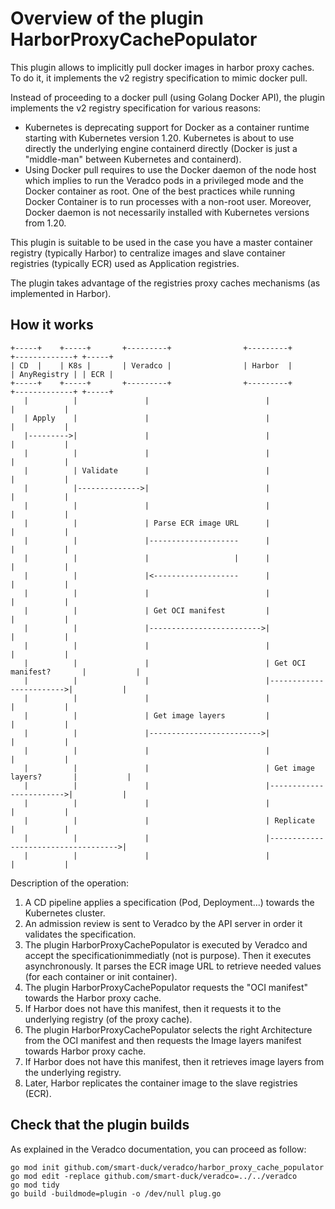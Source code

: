 # Overview of the plugin HarborProxyCachePopulator

This plugin allows to implicitly pull docker images in harbor proxy caches. To do it, it implements the v2 registry specification to mimic docker pull.

Instead of proceeding to a docker pull (using Golang Docker API), the plugin implements the v2 registry specification for various reasons:
- Kubernetes is deprecating support for Docker as a container runtime starting with Kubernetes version 1.20. Kubernetes is about to use directly the underlying engine containerd directly (Docker is just a "middle-man" between Kubernetes and containerd).
- Using Docker pull requires to use the Docker daemon of the node host which implies to run the Veradco pods in a privileged mode and the Docker container as root. One of the best practices while running Docker Container is to run processes with a non-root user. Moreover, Docker daemon is not necessarily installed with Kubernetes versions from 1.20.

This plugin is suitable to be used in the case you have a master container registry (typically Harbor) to centralize images and slave container registries (typically ECR) used as Application registries.

The plugin takes advantage of the registries proxy caches mechanisms (as implemented in Harbor).

## How it works

```
+-----+    +-----+       +---------+                +---------+             +-------------+ +-----+
| CD  |    | K8s |       | Veradco |                | Harbor  |             | AnyRegistry | | ECR |
+-----+    +-----+       +---------+                +---------+             +-------------+ +-----+
   |          |               |                          |                         |           |
   | Apply    |               |                          |                         |           |
   |--------->|               |                          |                         |           |
   |          |               |                          |                         |           |
   |          | Validate      |                          |                         |           |
   |          |-------------->|                          |                         |           |
   |          |               |                          |                         |           |
   |          |               | Parse ECR image URL      |                         |           |
   |          |               |--------------------      |                         |           |
   |          |               |                   |      |                         |           |
   |          |               |<-------------------      |                         |           |
   |          |               |                          |                         |           |
   |          |               | Get OCI manifest         |                         |           |
   |          |               |------------------------->|                         |           |
   |          |               |                          |                         |           |
   |          |               |                          | Get OCI manifest?       |           |
   |          |               |                          |------------------------>|           |
   |          |               |                          |                         |           |
   |          |               | Get image layers         |                         |           |
   |          |               |------------------------->|                         |           |
   |          |               |                          |                         |           |
   |          |               |                          | Get image layers?       |           |
   |          |               |                          |------------------------>|           |
   |          |               |                          |                         |           |
   |          |               |                          | Replicate               |           |
   |          |               |                          |------------------------------------>|
   |          |               |                          |                         |           |
```

Description of the operation:
1. A CD pipeline applies a specification (Pod, Deployment...) towards the Kubernetes cluster.
2. An admission review is sent to Veradco by the API server in order it validates the specification.
3. The plugin HarborProxyCachePopulator is executed by Veradco and accept the specificationimmediatly (not is purpose). Then it executes asynchronously. It parses the ECR image URL to retrieve needed values (for each container or init container).
4. The plugin HarborProxyCachePopulator requests the "OCI manifest" towards the Harbor proxy cache.
5. If Harbor does not have this manifest, then it requests it to the underlying registry (of the proxy cache). 
6. The plugin HarborProxyCachePopulator selects the right Architecture from the OCI manifest and then requests the Image layers manifest towards Harbor proxy cache.
7. If Harbor does not have this manifest, then it retrieves image layers from the underlying registry.
8. Later, Harbor replicates the container image to the slave registries (ECR).

## Check that the plugin builds

As explained in the Veradco documentation, you can proceed as follow:
```
go mod init github.com/smart-duck/veradco/harbor_proxy_cache_populator
go mod edit -replace github.com/smart-duck/veradco=../../veradco
go mod tidy
go build -buildmode=plugin -o /dev/null plug.go
```
